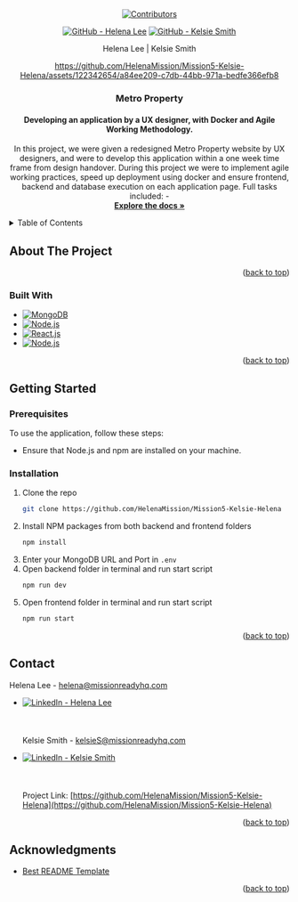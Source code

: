 <a name="readme-top"></a>

<!-- PROJECT LOGO -->
<br />
<div align="center">

<!-- PROJECT SHIELDS -->

[![Contributors][contributors-shield]][contributors-url]

[![GitHub - Helena Lee][Github.logo]][helena-github-url] [![GitHub - Kelsie Smith][Github.logo]][kelsie-github-url]

Helena Lee | Kelsie Smith


https://github.com/HelenaMission/Mission5-Kelsie-Helena/assets/122342654/a84ee209-c7db-44bb-971a-bedfe366efb8


<h3 align="center">Metro Property</h3>
<h4 align="center">Developing an application by a UX designer, with Docker and Agile Working Methodology.</h4>

  <p align="center">
   In this project, we were given a redesigned Metro Property website by UX designers, and were to develop this application within a one week time frame from design handover.
During this project we were to implement agile working practices, speed up deployment using docker and ensure frontend, backend and database execution on each application page.
    Full tasks included:
- 
    <br />
    <a href="https://github.com/HelenaMission/Mission5-Kelsie-Helena"><strong>Explore the docs »</strong></a>

  </p>
</div>

<!-- TABLE OF CONTENTS -->
<details>
  <summary>Table of Contents</summary>
  <ol>
    <li>
      <a href="#about-the-project">About The Project</a>
      <ul>
        <li><a href="#built-with">Built With</a></li>
      </ul>
    </li>
    <li>
      <a href="#getting-started">Getting Started</a>
      <ul>
        <li><a href="#prerequisites">Prerequisites</a></li>
        <li><a href="#installation">Installation</a></li>
      </ul>
    </li>
    <li><a href="#contact">Contact</a></li>
    <li><a href="#acknowledgments">Acknowledgments</a></li>
  </ol>
</details>

<!-- ABOUT THE PROJECT -->

## About The Project


<p align="right">(<a href="#readme-top">back to top</a>)</p>

### Built With

- [![MongoDB][MongoDB.logo]][MongoDB-url]
- [![Node.js][Node.js.logo]][Nodejs-url]
- [![React.js][React.js.logo]][React-url]
- [![Node.js][Jira.logo]][Jira-url]

<p align="right">(<a href="#readme-top">back to top</a>)</p>

<!-- GETTING STARTED -->

## Getting Started

### Prerequisites

To use the application, follow these steps:

- Ensure that Node.js and npm are installed on your machine.

### Installation

1. Clone the repo
   ```sh
   git clone https://github.com/HelenaMission/Mission5-Kelsie-Helena
   ```
2. Install NPM packages from both backend and frontend folders
   ```sh
   npm install
   ```
3. Enter your MongoDB URL and Port in `.env`
4. Open backend folder in terminal and run start script
   ```sh
   npm run dev
   ```
5. Open frontend folder in terminal and run start script
   ```sh
   npm run start
   ```

<p align="right">(<a href="#readme-top">back to top</a>)</p>

<!-- CONTACT -->

## Contact

Helena Lee - helena@missionreadyhq.com

- [![LinkedIn - Helena Lee][linkedin-shield]][helena-linkedin-url]
    <br></br><br></br>
    Kelsie Smith - kelsieS@missionreadyhq.com

- [![LinkedIn - Kelsie Smith][linkedin-shield]][kelsie-linkedin-url]
  <br></br>
  <br></br>
  Project Link: [https://github.com/HelenaMission/Mission5-Kelsie-Helena](https://github.com/HelenaMission/Mission5-Kelsie-Helena)

<p align="right">(<a href="#readme-top">back to top</a>)</p>

<!-- ACKNOWLEDGMENTS -->

## Acknowledgments

- [Best README Template](https://github.com/othneildrew/Best-README-Template/tree/master)

<p align="right">(<a href="#readme-top">back to top</a>)</p>

<!-- MARKDOWN LINKS & IMAGES -->

[contributors-shield]: https://img.shields.io/github/contributors/WeisshorNz/L5-Mission2.svg?style=for-the-badge
[contributors-url]: https://github.com/WeisshorNz/L5-Mission2/graphs/contributors
[linkedin-shield]: https://img.shields.io/badge/-LinkedIn-black.svg?style=for-the-badge&logo=linkedin&colorB=555
[Github.logo]: https://img.shields.io/badge/GitHub-100000?style=for-the-badge&logo=github&logoColor=white
[helena-github-url]: https://github.com/HelenaMission
[kelsie-github-url]: https://github.com/KelsieSmitty
[kelsie-linkedin-url]: https://www.linkedin.com/in/kelsieSmitty/
[helena-linkedin-url]: https://www.linkedin.com/in/helena-lee-0b2505286/
[product-screenshot]: images/screenshot.png
[React.js.logo]: https://img.shields.io/badge/React-20232A?style=for-the-badge&logo=react&logoColor=61DAFB
[React-url]: https://reactjs.org/
[Nodejs-url]: https://nodejs.org/en
[Node.js.logo]: https://img.shields.io/badge/Node.js-43853D?style=for-the-badge&logo=node.js&logoColor=white
[MongoDB-url]: https://www.mongodb.com/
[MongoDB.logo]: https://img.shields.io/badge/MongoDB-4EA94B?style=for-the-badge&logo=mongodb&logoColor=white
[Jira-url]: https://www.atlassian.com/software/jira
[Jira.logo]: https://img.shields.io/badge/Jira-0052CC?style=for-the-badge&logo=Jira&logoColor=white
